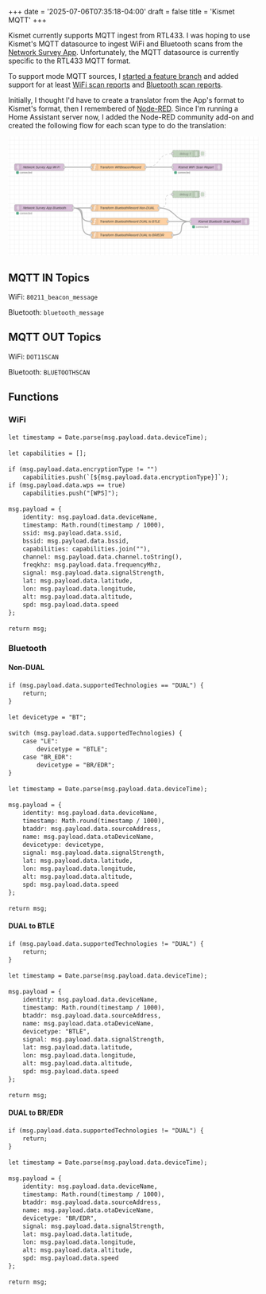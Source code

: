 +++
date = '2025-07-06T07:35:18-04:00'
draft = false
title = 'Kismet MQTT'
+++

Kismet currently supports MQTT ingest from RTL433. I was hoping to use Kismet's MQTT datasource to ingest WiFi and Bluetooth scans from the [Network Survey App](https://www.networksurvey.app/). Unfortunately, the MQTT datasource is currently specific to the RTL433 MQTT format.

To support mode MQTT sources, I [started a feature branch](https://github.com/hobobandy/kismet/tree/dev/feature/mqtt) and added support for at least [WiFi scan reports](https://www.kismetwireless.net/docs/api/wifi_scanningmode/) and [Bluetooth scan reports](https://www.kismetwireless.net/docs/api/bluetooth_scanningmode/).

Initially, I thought I'd have to create a translator from the App's format to Kismet's format, then I remembered of [Node-RED](https://nodered.org/). Since I'm running a Home Assistant server now, I added the Node-RED community add-on and created the following flow for each scan type to do the translation:

![MQTT IN -> FUNCTION -> MQTT OUT](kismet-mqtt-nodered1.png)

## MQTT IN Topics

WiFi: `80211_beacon_message`

Bluetooth: `bluetooth_message`

## MQTT OUT Topics

WiFi: `DOT11SCAN`

Bluetooth: `BLUETOOTHSCAN`

## Functions

### WiFi

```
let timestamp = Date.parse(msg.payload.data.deviceTime);

let capabilities = [];

if (msg.payload.data.encryptionType != "")
    capabilities.push(`[${msg.payload.data.encryptionType}]`);
if (msg.payload.data.wps == true)
    capabilities.push("[WPS]");

msg.payload = {
    identity: msg.payload.data.deviceName,
    timestamp: Math.round(timestamp / 1000),
    ssid: msg.payload.data.ssid,
    bssid: msg.payload.data.bssid,
    capabilities: capabilities.join(""),
    channel: msg.payload.data.channel.toString(),
    freqkhz: msg.payload.data.frequencyMhz,
    signal: msg.payload.data.signalStrength,
    lat: msg.payload.data.latitude,
    lon: msg.payload.data.longitude,
    alt: msg.payload.data.altitude,
    spd: msg.payload.data.speed
};

return msg;
```

### Bluetooth

#### Non-DUAL

```
if (msg.payload.data.supportedTechnologies == "DUAL") {
    return;
}

let devicetype = "BT";

switch (msg.payload.data.supportedTechnologies) {
    case "LE":
        devicetype = "BTLE";
    case "BR_EDR":
        devicetype = "BR/EDR";
}

let timestamp = Date.parse(msg.payload.data.deviceTime);

msg.payload = {
    identity: msg.payload.data.deviceName,
    timestamp: Math.round(timestamp / 1000),
    btaddr: msg.payload.data.sourceAddress,
    name: msg.payload.data.otaDeviceName,
    devicetype: devicetype,
    signal: msg.payload.data.signalStrength,
    lat: msg.payload.data.latitude,
    lon: msg.payload.data.longitude,
    alt: msg.payload.data.altitude,
    spd: msg.payload.data.speed
};

return msg;
```

#### DUAL to BTLE

```
if (msg.payload.data.supportedTechnologies != "DUAL") {
    return;
}

let timestamp = Date.parse(msg.payload.data.deviceTime);

msg.payload = {
    identity: msg.payload.data.deviceName,
    timestamp: Math.round(timestamp / 1000),
    btaddr: msg.payload.data.sourceAddress,
    name: msg.payload.data.otaDeviceName,
    devicetype: "BTLE",
    signal: msg.payload.data.signalStrength,
    lat: msg.payload.data.latitude,
    lon: msg.payload.data.longitude,
    alt: msg.payload.data.altitude,
    spd: msg.payload.data.speed
};

return msg;
```

#### DUAL to BR/EDR

```
if (msg.payload.data.supportedTechnologies != "DUAL") {
    return;
}

let timestamp = Date.parse(msg.payload.data.deviceTime);

msg.payload = {
    identity: msg.payload.data.deviceName,
    timestamp: Math.round(timestamp / 1000),
    btaddr: msg.payload.data.sourceAddress,
    name: msg.payload.data.otaDeviceName,
    devicetype: "BR/EDR",
    signal: msg.payload.data.signalStrength,
    lat: msg.payload.data.latitude,
    lon: msg.payload.data.longitude,
    alt: msg.payload.data.altitude,
    spd: msg.payload.data.speed
};

return msg;
```